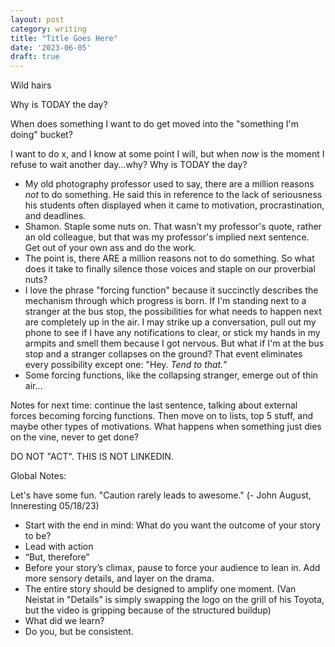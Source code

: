```yaml
---
layout: post
category: writing
title: "Title Goes Here"
date: '2023-06-05'
draft: true
---
```



Wild hairs

Why is TODAY the day?

When does something I want to do get moved into the "something I'm doing" bucket?

I want to do x, and I know at some point I will, but when _now_ is the moment I refuse to wait another day...why? Why is TODAY the day?

- My old photography professor used to say, there are a million reasons _not_ to do something. He said this in reference to the lack of seriousness his students often displayed when it came to motivation, procrastination, and deadlines.
- Shamon. Staple some nuts on. That wasn't my professor's quote, rather an old colleague, but that was my professor's implied next sentence. Get out of your own ass and do the work.
- The point is, there ARE a million reasons not to do something. So what does it take to finally silence those voices and staple on our proverbial nuts? 
- I love the phrase "forcing function" because it succinctly describes the mechanism through which progress is born. If I'm standing next to a stranger at the bus stop, the possibilities for what needs to happen next are completely up in the air. I may strike up a conversation, pull out my phone to see if I have any notifications to clear, or stick my hands in my armpits and smell them because I got nervous. But what if I'm at the bus stop and a stranger collapses on the ground? That event eliminates every possibility except one: "Hey. _Tend to that._"
- Some forcing functions, like the collapsing stranger, emerge out of thin air...


Notes for next time: continue the last sentence, talking about external forces becoming forcing functions. Then move on to lists, top 5 stuff, and maybe other types of motivations. What happens when something just dies on the vine, never to get done?


DO NOT "ACT". THIS IS NOT LINKEDIN.

Global Notes:

Let's have some fun. "Caution rarely leads to awesome." (- John August, Inneresting 05/18/23)

- Start with the end in mind: What do you want the outcome of your story to be?
- Lead with action
- “But, therefore”
- Before your story’s climax, pause to force your audience to lean in. Add more sensory details, and layer on the drama.
- The entire story should be designed to amplify one moment. (Van Neistat in "Details" is simply swapping the logo on the grill of his Toyota, but the video is gripping because of the structured buildup)
- What did we learn?
- Do you, but be consistent.
